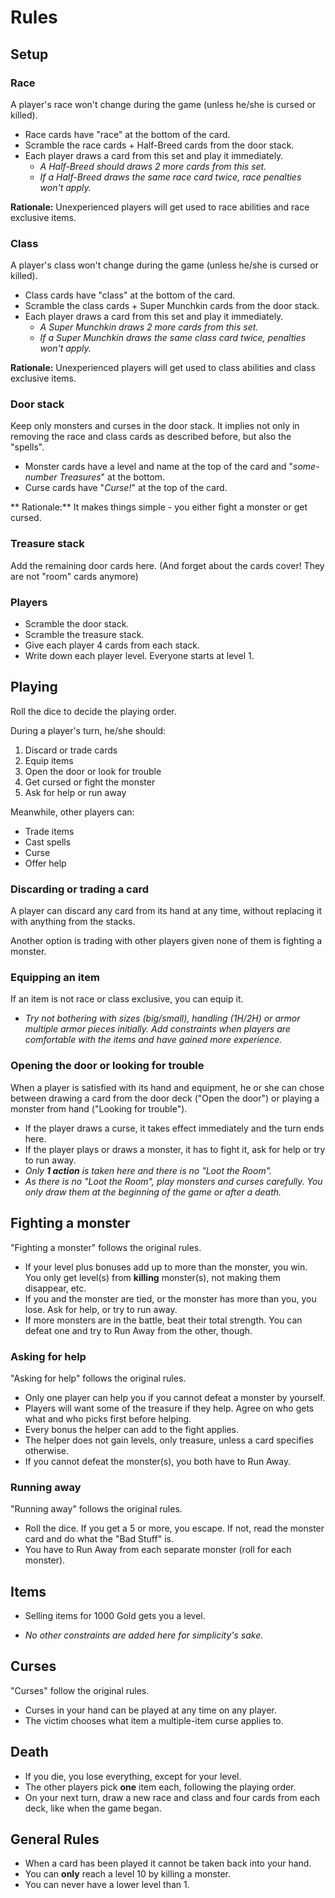 # Rules

## Setup

### Race

A player's race won't change during the game (unless he/she is cursed or killed).

- Race cards have "race" at the bottom of the card.
- Scramble the race cards + Half-Breed cards from the door stack.
- Each player draws a card from this set and play it immediately.
  - _A Half-Breed should draws 2 more cards from this set._
  - _If a Half-Breed draws the same race card twice, race penalties won't apply._

**Rationale:** Unexperienced players will get used to race abilities and race exclusive items.

### Class

A player's class won't change during the game (unless he/she is cursed or killed).

- Class cards have "class" at the bottom of the card.
- Scramble the class cards + Super Munchkin cards from the door stack.
- Each player draws a card from this set and play it immediately.
  - _A Super Munchkin draws 2 more cards from this set._
  - _If a Super Munchkin draws the same class card twice, penalties won't apply._
  
**Rationale:** Unexperienced players will get used to class abilities and class exclusive items.

### Door stack

Keep only monsters and curses in the door stack. It implies not only in removing the race and class cards as described before, but also the "spells".

- Monster cards have a level and name at the top of the card and "_some-number Treasures_" at the bottom.
- Curse cards have "_Curse!_" at the top of the card.

** Rationale:** It makes things simple - you either fight a monster or get cursed.

### Treasure stack

Add the remaining door cards here. (And forget about the cards cover! They are not "room" cards anymore)

### Players

- Scramble the door stack.
- Scramble the treasure stack.
- Give each player 4 cards from each stack.
- Write down each player level. Everyone starts at level 1.

## Playing

Roll the dice to decide the playing order.

During a player's turn, he/she should:

1. Discard or trade cards
2. Equip items
3. Open the door or look for trouble
4. Get cursed or fight the monster
5. Ask for help or run away

Meanwhile, other players can:

* Trade items
* Cast spells
* Curse
* Offer help

### Discarding or trading a card

A player can discard any card from its hand at any time, without replacing it with anything from the stacks.

Another option is trading with other players given none of them is fighting a monster.

### Equipping an item

If an item is not race or class exclusive, you can equip it.

* _Try not bothering with sizes (big/small), handling (1H/2H) or armor multiple armor pieces initially. Add constraints when players are comfortable with the items and have gained more experience._

### Opening the door or looking for trouble

When a player is satisfied with its hand and equipment, he or she can chose between drawing a card from the door deck ("Open the door") or playing a monster from hand ("Looking for trouble").

* If the player draws a curse, it takes effect immediately and the turn ends here.
* If the player plays or draws a monster, it has to fight it, ask for help or try to run away.
* _Only **1 action** is taken here and there is no "Loot the Room"._
* _As there is no "Loot the Room", play monsters and curses carefully. You only draw them at the beginning of the game or after a death._

## Fighting a monster

"Fighting a monster" follows the original rules.

 - If your level plus bonuses add up to more than the monster, you win. You only get level(s) from **killing** monster(s), not making them disappear, etc.
 - If you and the monster are tied, or the monster has more than you, you lose. Ask for help, or try to run away. 
 - If more monsters are in the battle, beat their total strength. You can defeat one and try to Run Away from the other, though. 

### Asking for help

"Asking for help" follows the original rules.

 - Only one player can help you if you cannot defeat a monster by yourself.
 - Players will want some of the treasure if they help. Agree on who gets what and who picks first before helping. 
 - Every bonus the helper can add to the fight applies. 
 - The helper does not gain levels, only treasure, unless a card specifies otherwise.
 - If you cannot defeat the monster(s), you both have to Run Away.

### Running away

"Running away" follows the original rules.

 - Roll the dice. If you get a 5 or more, you escape. If not, read the monster card and do what the "Bad Stuff" is. 
 - You have to Run Away from each separate monster (roll for each monster).

## Items

- Selling items for 1000 Gold gets you a level.

* _No other constraints are added here for simplicity's sake._

## Curses

"Curses" follow the original rules.

 - Curses in your hand can be played at any time on any player. 
 - The victim chooses what item a multiple-item curse applies to.

## Death

- If you die, you lose everything, except for your level.
- The other players pick **one** item each, following the playing order.
- On your next turn, draw a new race and class and four cards from each deck, like when the game began.

## General Rules

- When a card has been played it cannot be taken back into your hand.
- You can **only** reach a level 10 by killing a monster.
- You can never have a lower level than 1.

